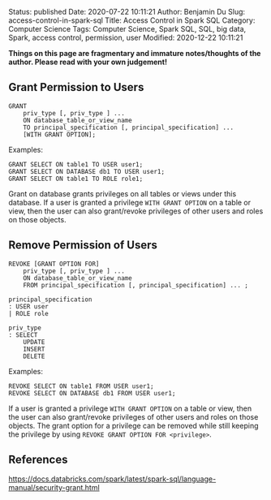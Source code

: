 Status: published
Date: 2020-07-22 10:11:21
Author: Benjamin Du
Slug: access-control-in-spark-sql
Title: Access Control in Spark SQL
Category: Computer Science
Tags: Computer Science, Spark SQL, SQL, big data, Spark, access control, permission, user
Modified: 2020-12-22 10:11:21

**Things on this page are fragmentary and immature notes/thoughts of the author. Please read with your own judgement!**

## Grant Permission to Users

    GRANT
        priv_type [, priv_type ] ...
        ON database_table_or_view_name
        TO principal_specification [, principal_specification] ...
        [WITH GRANT OPTION];
    
Examples:
    
    GRANT SELECT ON table1 TO USER user1;
    GRANT SELECT ON DATABASE db1 TO USER user1;
    GRANT SELECT ON table1 TO ROLE role1;

Grant on database grants privileges on all tables or views under this database.
If a user is granted a privilege `WITH GRANT OPTION` on a table or view, 
then the user can also grant/revoke privileges of other users and roles on those objects. 


## Remove Permission of Users

    REVOKE [GRANT OPTION FOR]
        priv_type [, priv_type ] ...
        ON database_table_or_view_name
        FROM principal_specification [, principal_specification] ... ;
    
    principal_specification
    : USER user
    | ROLE role
    
    priv_type
    : SELECT
        UPDATE
        INSERT
        DELETE
    
Examples:

    REVOKE SELECT ON table1 FROM USER user1;
    REVOKE SELECT ON DATABASE db1 FROM USER user1;

If a user is granted a privilege `WITH GRANT OPTION` on a table or view, 
then the user can also grant/revoke privileges of other users and roles on those objects. 
The grant option for a privilege can be removed 
while still keeping the privilege by using `REVOKE GRANT OPTION FOR <privilege>`.

## References 

https://docs.databricks.com/spark/latest/spark-sql/language-manual/security-grant.html
